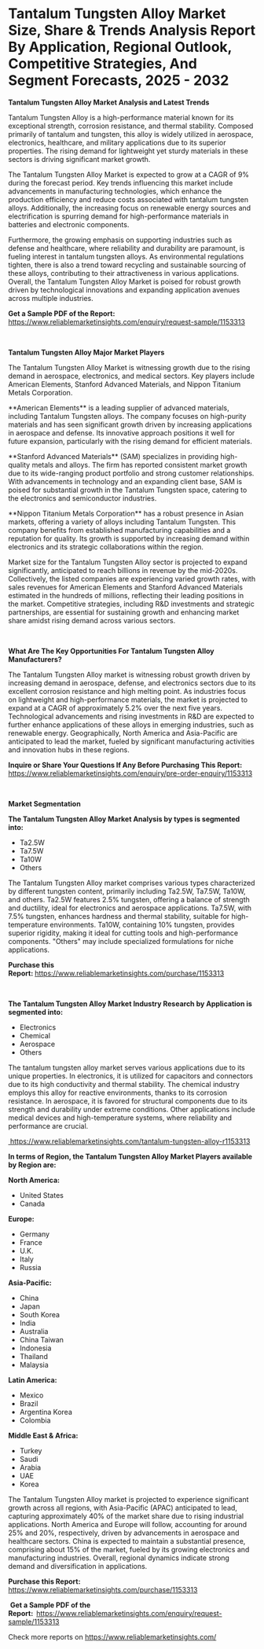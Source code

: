<p><h1>Tantalum Tungsten Alloy Market Size, Share & Trends Analysis Report By Application, Regional Outlook, Competitive Strategies, And Segment Forecasts, 2025 - 2032</h1></p><p><strong>Tantalum Tungsten Alloy Market Analysis and Latest Trends</strong></p>
<p><p>Tantalum Tungsten Alloy is a high-performance material known for its exceptional strength, corrosion resistance, and thermal stability. Composed primarily of tantalum and tungsten, this alloy is widely utilized in aerospace, electronics, healthcare, and military applications due to its superior properties. The rising demand for lightweight yet sturdy materials in these sectors is driving significant market growth.</p><p>The Tantalum Tungsten Alloy Market is expected to grow at a CAGR of 9% during the forecast period. Key trends influencing this market include advancements in manufacturing technologies, which enhance the production efficiency and reduce costs associated with tantalum tungsten alloys. Additionally, the increasing focus on renewable energy sources and electrification is spurring demand for high-performance materials in batteries and electronic components.</p><p>Furthermore, the growing emphasis on supporting industries such as defense and healthcare, where reliability and durability are paramount, is fueling interest in tantalum tungsten alloys. As environmental regulations tighten, there is also a trend toward recycling and sustainable sourcing of these alloys, contributing to their attractiveness in various applications. Overall, the Tantalum Tungsten Alloy Market is poised for robust growth driven by technological innovations and expanding application avenues across multiple industries.</p></p>
<p><strong>Get a Sample PDF of the Report:&nbsp;</strong> <a href="https://www.reliablemarketinsights.com/enquiry/request-sample/1153313?utm_campaign=2885&utm_medium=2&utm_source=Github&utm_content=ia&utm_term=31032025&utm_id=tantalum-tungsten-alloy">https://www.reliablemarketinsights.com/enquiry/request-sample/1153313</a></p>
<p>&nbsp;</p>
<p><strong>Tantalum Tungsten Alloy Major Market Players</strong></p>
<p><p>The Tantalum Tungsten Alloy Market is witnessing growth due to the rising demand in aerospace, electronics, and medical sectors. Key players include American Elements, Stanford Advanced Materials, and Nippon Titanium Metals Corporation.</p><p>**American Elements** is a leading supplier of advanced materials, including Tantalum Tungsten alloys. The company focuses on high-purity materials and has seen significant growth driven by increasing applications in aerospace and defense. Its innovative approach positions it well for future expansion, particularly with the rising demand for efficient materials.</p><p>**Stanford Advanced Materials** (SAM) specializes in providing high-quality metals and alloys. The firm has reported consistent market growth due to its wide-ranging product portfolio and strong customer relationships. With advancements in technology and an expanding client base, SAM is poised for substantial growth in the Tantalum Tungsten space, catering to the electronics and semiconductor industries.</p><p>**Nippon Titanium Metals Corporation** has a robust presence in Asian markets, offering a variety of alloys including Tantalum Tungsten. This company benefits from established manufacturing capabilities and a reputation for quality. Its growth is supported by increasing demand within electronics and its strategic collaborations within the region.</p><p>Market size for the Tantalum Tungsten Alloy sector is projected to expand significantly, anticipated to reach billions in revenue by the mid-2020s. Collectively, the listed companies are experiencing varied growth rates, with sales revenues for American Elements and Stanford Advanced Materials estimated in the hundreds of millions, reflecting their leading positions in the market. Competitive strategies, including R&D investments and strategic partnerships, are essential for sustaining growth and enhancing market share amidst rising demand across various sectors.</p></p>
<p>&nbsp;</p>
<p><strong>What Are The Key Opportunities For Tantalum Tungsten Alloy Manufacturers?</strong></p>
<p><p>The Tantalum Tungsten Alloy market is witnessing robust growth driven by increasing demand in aerospace, defense, and electronics sectors due to its excellent corrosion resistance and high melting point. As industries focus on lightweight and high-performance materials, the market is projected to expand at a CAGR of approximately 5.2% over the next five years. Technological advancements and rising investments in R&D are expected to further enhance applications of these alloys in emerging industries, such as renewable energy. Geographically, North America and Asia-Pacific are anticipated to lead the market, fueled by significant manufacturing activities and innovation hubs in these regions.</p></p>
<p><strong>Inquire or Share Your Questions If Any Before Purchasing This Report:</strong> <a href="https://www.reliablemarketinsights.com/enquiry/pre-order-enquiry/1153313?utm_campaign=2885&utm_medium=2&utm_source=Github&utm_content=ia&utm_term=31032025&utm_id=tantalum-tungsten-alloy">https://www.reliablemarketinsights.com/enquiry/pre-order-enquiry/1153313</a></p>
<p>&nbsp;</p>
<p><strong>Market Segmentation</strong></p>
<p><strong>The Tantalum Tungsten Alloy Market Analysis by types is segmented into:</strong></p>
<p><ul><li>Ta2.5W</li><li>Ta7.5W</li><li>Ta10W</li><li>Others</li></ul></p>
<p><p>The Tantalum Tungsten Alloy market comprises various types characterized by different tungsten content, primarily including Ta2.5W, Ta7.5W, Ta10W, and others. Ta2.5W features 2.5% tungsten, offering a balance of strength and ductility, ideal for electronics and aerospace applications. Ta7.5W, with 7.5% tungsten, enhances hardness and thermal stability, suitable for high-temperature environments. Ta10W, containing 10% tungsten, provides superior rigidity, making it ideal for cutting tools and high-performance components. "Others" may include specialized formulations for niche applications.</p></p>
<p><strong>Purchase this Report:&nbsp;</strong><a href="https://www.reliablemarketinsights.com/purchase/1153313?utm_campaign=2885&utm_medium=2&utm_source=Github&utm_content=ia&utm_term=31032025&utm_id=tantalum-tungsten-alloy">https://www.reliablemarketinsights.com/purchase/1153313</a></p>
<p>&nbsp;</p>
<p><strong>The Tantalum Tungsten Alloy Market Industry Research by Application is segmented into:</strong></p>
<p><ul><li>Electronics</li><li>Chemical</li><li>Aerospace</li><li>Others</li></ul></p>
<p><p>The tantalum tungsten alloy market serves various applications due to its unique properties. In electronics, it is utilized for capacitors and connectors due to its high conductivity and thermal stability. The chemical industry employs this alloy for reactive environments, thanks to its corrosion resistance. In aerospace, it is favored for structural components due to its strength and durability under extreme conditions. Other applications include medical devices and high-temperature systems, where reliability and performance are crucial.</p></p>
<p><a href="https://www.reliablemarketinsights.com/tantalum-tungsten-alloy-r1153313?utm_campaign=2885&utm_medium=2&utm_source=Github&utm_content=ia&utm_term=31032025&utm_id=tantalum-tungsten-alloy">&nbsp;https://www.reliablemarketinsights.com/tantalum-tungsten-alloy-r1153313</a></p>
<p><strong>In terms of Region, the Tantalum Tungsten Alloy Market Players available by Region are:</strong></p>
<p>
    <p> <strong> North America: </strong>
        <ul>
            <li>United States</li>
            <li>Canada</li>
        </ul>
        </p> 
    <p> <strong> Europe: </strong>
        <ul>
            <li>Germany</li>
            <li>France</li>
            <li>U.K.</li>
            <li>Italy</li>
            <li>Russia</li>
        </ul>
        </p> 
    <p> <strong> Asia-Pacific: </strong>
        <ul>
            <li>China</li>
            <li>Japan</li>
            <li>South Korea</li>
            <li>India</li>
            <li>Australia</li>
            <li>China Taiwan</li>
            <li>Indonesia</li>
            <li>Thailand</li>
            <li>Malaysia</li>
        </ul>
        </p> 
    <p> <strong> Latin America: </strong>
        <ul>
            <li>Mexico</li>
            <li>Brazil</li>
            <li>Argentina Korea</li>
            <li>Colombia</li>
        </ul>
        </p> 
    <p> <strong> Middle East & Africa: </strong>
        <ul>
            <li>Turkey</li>
            <li>Saudi</li>
            <li>Arabia</li>
            <li>UAE</li>
            <li>Korea</li>
        </ul>
    </p>
    </p>
<p><p>The Tantalum Tungsten Alloy market is projected to experience significant growth across all regions, with Asia-Pacific (APAC) anticipated to lead, capturing approximately 40% of the market share due to rising industrial applications. North America and Europe will follow, accounting for around 25% and 20%, respectively, driven by advancements in aerospace and healthcare sectors. China is expected to maintain a substantial presence, comprising about 15% of the market, fueled by its growing electronics and manufacturing industries. Overall, regional dynamics indicate strong demand and diversification in applications.</p></p>
<p><strong>Purchase this Report: </strong><a href="https://www.reliablemarketinsights.com/purchase/1153313?utm_campaign=2885&utm_medium=2&utm_source=Github&utm_content=ia&utm_term=31032025&utm_id=tantalum-tungsten-alloy">https://www.reliablemarketinsights.com/purchase/1153313</a></p>
<p>&nbsp;<strong>Get a Sample PDF of the Report:&nbsp;&nbsp;</strong><a href="https://www.reliablemarketinsights.com/enquiry/request-sample/1153313?utm_campaign=2885&utm_medium=2&utm_source=Github&utm_content=ia&utm_term=31032025&utm_id=tantalum-tungsten-alloy">https://www.reliablemarketinsights.com/enquiry/request-sample/1153313</a></p>
<p><strong></strong></p>
<p>Check more reports on <a href="https://www.reliablemarketinsights.com/?utm_campaign=2885&utm_medium=2&utm_source=Github&utm_content=ia&utm_term=31032025&utm_id=tantalum-tungsten-alloy">https://www.reliablemarketinsights.com/</a></p>